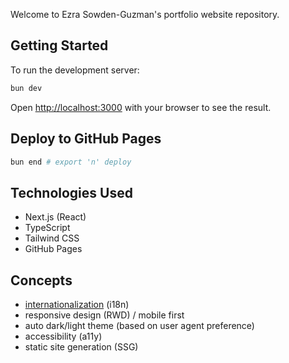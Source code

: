 Welcome to Ezra Sowden-Guzman's portfolio website repository.

## Getting Started

To run the development server:

```bash
bun dev
```

Open [http://localhost:3000](http://localhost:3000) with your browser to see the result.

## Deploy to GitHub Pages

```bash
bun end # export 'n' deploy
```

## Technologies Used
- Next.js (React)
- TypeScript
- Tailwind CSS
- GitHub Pages

## Concepts
- [internationalization](docs/i18n.md) (i18n)
- responsive design (RWD) / mobile first
- auto dark/light theme (based on user agent preference)
- accessibility (a11y)
- static site generation (SSG)

